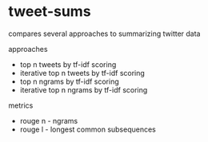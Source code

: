 tweet-sums
==========

compares several approaches to summarizing twitter data

approaches
- top n tweets by tf-idf scoring  
- iterative top n tweets by tf-idf scoring  
- top n ngrams by tf-idf scoring  
- iterative top n ngrams by tf-idf scoring  

metrics
- rouge n - ngrams  
- rouge l - longest common subsequences  
